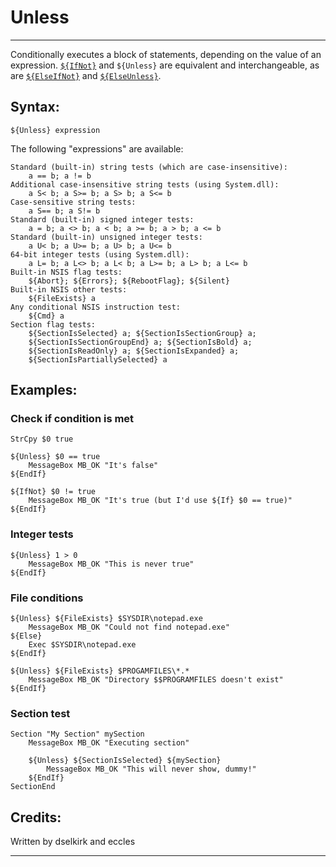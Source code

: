# Unless

---

Conditionally executes a block of statements, depending on the value of an expression. [`${IfNot}`][1] and `${Unless}` are equivalent and interchangeable, as are [`${ElseIfNot}`][2] and [`${ElseUnless}`][3].

## Syntax:

	${Unless} expression

The following "expressions" are available:

	Standard (built-in) string tests (which are case-insensitive):
	 	a == b; a != b
	Additional case-insensitive string tests (using System.dll):
	 	a S< b; a S>= b; a S> b; a S<= b
	Case-sensitive string tests:
	 	a S== b; a S!= b
	Standard (built-in) signed integer tests:
	 	a = b; a <> b; a < b; a >= b; a > b; a <= b
	Standard (built-in) unsigned integer tests:
	 	a U< b; a U>= b; a U> b; a U<= b
	64-bit integer tests (using System.dll):
		a L= b; a L<> b; a L< b; a L>= b; a L> b; a L<= b
	Built-in NSIS flag tests:
		${Abort}; ${Errors}; ${RebootFlag}; ${Silent}
	Built-in NSIS other tests:
		${FileExists} a
	Any conditional NSIS instruction test:
		${Cmd} a
	Section flag tests:
		${SectionIsSelected} a; ${SectionIsSectionGroup} a;
		${SectionIsSectionGroupEnd} a; ${SectionIsBold} a;
		${SectionIsReadOnly} a; ${SectionIsExpanded} a;
		${SectionIsPartiallySelected} a

## Examples:

### Check if condition is met

	StrCpy $0 true

	${Unless} $0 == true
		MessageBox MB_OK "It's false"
	${EndIf}

	${IfNot} $0 != true
		MessageBox MB_OK "It's true (but I'd use ${If} $0 == true)"
	${EndIf}

### Integer tests

	${Unless} 1 > 0
		MessageBox MB_OK "This is never true"
	${EndIf}

### File conditions

	${Unless} ${FileExists} $SYSDIR\notepad.exe
		MessageBox MB_OK "Could not find notepad.exe"
	${Else}
		Exec $SYSDIR\notepad.exe
	${EndIf}

	${Unless} ${FileExists} $PROGAMFILES\*.*
		MessageBox MB_OK "Directory $$PROGRAMFILES doesn't exist"
	${EndIf}

### Section test

	Section "My Section" mySection
		MessageBox MB_OK "Executing section"

		${Unless} ${SectionIsSelected} ${mySection}
			MessageBox MB_OK "This will never show, dummy!"
		${EndIf}
	SectionEnd

## Credits:

Written by dselkirk and eccles

---

[1]: IfNot.md
[2]: ElseIfNot.md
[3]: ElseUnless.md
